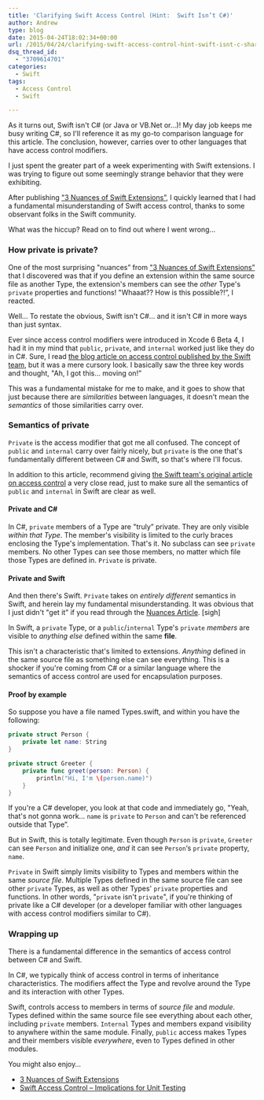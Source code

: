 ```yaml
---
title: 'Clarifying Swift Access Control (Hint:  Swift Isn’t C#)'
author: Andrew
type: blog
date: 2015-04-24T18:02:34+00:00
url: /2015/04/24/clarifying-swift-access-control-hint-swift-isnt-c-sharp/
dsq_thread_id:
  - "3709614701"
categories:
  - Swift
tags:
  - Access Control
  - Swift

---
```

As it turns out, Swift isn't C# (or Java or VB.Net or&#8230;)! My day job keeps me busy writing C#, so I'll reference it as my go-to comparison language for this article. The conclusion, however, carries over to other languages that have access control modifiers.

I just spent the greater part of a week experimenting with Swift extensions. I was trying to figure out some seemingly strange behavior that they were exhibiting.

After publishing ["3 Nuances of Swift Extensions&#8221;][1], I quickly learned that I had a fundamental misunderstanding of Swift access control, thanks to some observant folks in the Swift community.

What was the hiccup? Read on to find out where I went wrong&#8230;



<a name="how-private-is-private" class="jump-target"></a>

### How private is private?

One of the most surprising "nuances&#8221; from ["3 Nuances of Swift Extensions&#8221;][1] that I discovered was that if you define an extension within the same source file as another Type, the extension's members can see the _other_ Type's `private` properties and functions! "Whaaat?? How is this possible?!&#8221;, I reacted.

Well&#8230; To restate the obvious, Swift isn't C#&#8230; and it isn't C# in more ways than just syntax.

Ever since access control modifiers were introduced in Xcode 6 Beta 4, I had it in my mind that `public`, `private`, and `internal` worked just like they do in C#. Sure, I read [the blog article on access control published by the Swift team][2], but it was a mere cursory look. I basically saw the three key words and thought, "Ah, I got this&#8230; moving on!&#8221;

This was a fundamental mistake for me to make, and it goes to show that just because there are _similarities_ between languages, it doesn't mean the _semantics_ of those similarities carry over.

<a name="semantics-of-private" class="jump-target"></a>

### Semantics of private

`Private` is the access modifier that got me all confused. The concept of `public` and `internal` carry over fairly nicely, but `private` is the one that's fundamentally different between C# and Swift, so that's where I'll focus.

In addition to this article, recommend giving [the Swift team's original article on access control][2] a very close read, just to make sure all the semantics of `public` and `internal` in Swift are clear as well.

<a name="private-and-c-sharp" class="jump-target"></a>

#### Private and C#

In C#, `private` members of a Type are "truly&#8221; private. They are only visible _within that Type_. The member's visibility is limited to the curly braces enclosing the Type's implementation. That's it. No subclass can see `private` members. No other Types can see those members, no matter which file those Types are defined in. `Private` is private.

<a name="private-and-swift" class="jump-target"></a>

#### Private and Swift

And then there's Swift. `Private` takes on _entirely different_ semantics in Swift, and herein lay my fundamental misunderstanding. It was obvious that I just didn't "get it&#8221; if you read through the [Nuances Article][1]. [sigh]

In Swift, a `private` Type, or a `public`/`internal` Type's `private` _members_ are visible to _anything else_ defined within the same **file**.

This isn't a characteristic that's limited to extensions. _Anything_ defined in the same source file as something else can see everything. This is a shocker if you're coming from C# or a similar language where the semantics of access control are used for encapsulation purposes.

<a name="proof-by-example" class="jump-target"></a>

#### Proof by example

So suppose you have a file named Types.swift, and within you have the following:

```swift
private struct Person {
    private let name: String
}

private struct Greeter {
    private func greet(person: Person) {
        println("Hi, I'm \(person.name)")
    }
}
```

If you're a C# developer, you look at that code and immediately go, "Yeah, that's not gonna work&#8230; `name` is `private` to `Person` and can't be referenced outside that Type&#8221;.

But in Swift, this is totally legitimate. Even though `Person` is `private`, `Greeter` can see `Person` and initialize one, _and_ it can see `Person`&#8216;s `private` property, `name`.

`Private` in Swift simply limits visibility to Types and members within the same _source file_. Multiple Types defined in the same source file can see other `private` Types, as well as other Types' `private` properties and functions. In other words, "`private` isn't `private`", if you're thinking of private like a C# developer (or a developer familiar with other languages with access control modifiers similar to C#).

### Wrapping up

There is a fundamental difference in the semantics of access control between C# and Swift.

In C#, we typically think of access control in terms of inheritance characteristics. The modifiers affect the Type and revolve around the Type and its interaction with other Types.

Swift, controls access to members in terms of _source file_ and _module_. Types defined within the same source file see everything about each other, including `private` members. `Internal` Types and members expand visibility to anywhere within the same module. Finally, `public` access makes Types and their members visible _everywhere_, even to Types defined in other modules.

<a name="related" class="jump-target"></a>

<div class="resources">
  <div class="resources-header">
    You might also enjoy&#8230;
  </div>
  
  <ul class="resources-content">
    <li>
      <i class="fa fa-angle-right"></i> <a href="http://www.andrewcbancroft.com/2015/04/22/3-nuances-of-swift-extensions/" title="3 Nuances of Swift Extensions">3 Nuances of Swift Extensions</a>
    </li>
    <li>
      <i class="fa fa-angle-right"></i> <a href="http://www.andrewcbancroft.com/2014/07/22/swift-access-control-implications-for-unit-testing/" title="Swift Access Control – Implications for Unit Testing">Swift Access Control – Implications for Unit Testing</a>
    </li>
  </ul>
</div>

<a name="share" class="jump-target"></a>

 [1]: http://www.andrewcbancroft.com/2015/04/22/3-nuances-of-swift-extensions/ "3 Nuances of Swift Extensions"
 [2]: https://developer.apple.com/swift/blog/?id=5